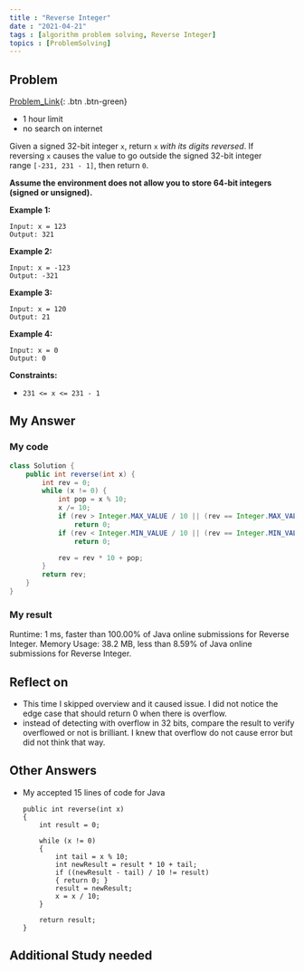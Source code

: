 ```yaml
---
title : "Reverse Integer"
date : "2021-04-21"
tags : [algorithm problem solving, Reverse Integer]
topics : [ProblemSolving]
---
```

## Problem

[Problem_Link](https://leetcode.com/problems/reverse-integer/){: .btn .btn-green}

- 1 hour limit
- no search on internet
  

Given a signed 32-bit integer `x`, return `x` *with its digits reversed*. If reversing `x` causes the value to go outside the signed 32-bit integer range `[-231, 231 - 1]`, then return `0`.

**Assume the environment does not allow you to store 64-bit integers (signed or unsigned).**

**Example 1:**

```
Input: x = 123
Output: 321
```

**Example 2:**

```
Input: x = -123
Output: -321
```

**Example 3:**

```
Input: x = 120
Output: 21
```

**Example 4:**

```
Input: x = 0
Output: 0
```

**Constraints:**

- `231 <= x <= 231 - 1`

## My Answer

### My code

```java
class Solution {
    public int reverse(int x) {
        int rev = 0;
        while (x != 0) {
            int pop = x % 10;
            x /= 10;
            if (rev > Integer.MAX_VALUE / 10 || (rev == Integer.MAX_VALUE / 10 && pop > (Integer.MAX_VALUE % 10)))
                return 0;
            if (rev < Integer.MIN_VALUE / 10 || (rev == Integer.MIN_VALUE / 10 && pop < (Integer.MIN_VALUE % 10)))
                return 0;

            rev = rev * 10 + pop;
        }
        return rev;
    }
}
```

### My result

Runtime: 1 ms, faster than 100.00% of Java online submissions for Reverse Integer.
Memory Usage: 38.2 MB, less than 8.59% of Java online submissions for Reverse Integer.

## Reflect on

- This time I skipped overview and it caused issue. I did not notice the edge case that should return 0 when there is overflow.
- instead of detecting with overflow in 32 bits, compare the result to verify overflowed or not is brilliant. I knew that overflow do not cause error but did not think that way.

## Other Answers

- My accepted 15 lines of code for Java

  ```
  public int reverse(int x)
  {
      int result = 0;

      while (x != 0)
      {
          int tail = x % 10;
          int newResult = result * 10 + tail;
          if ((newResult - tail) / 10 != result)
          { return 0; }
          result = newResult;
          x = x / 10;
      }

      return result;
  }
  ```

## Additional Study needed
